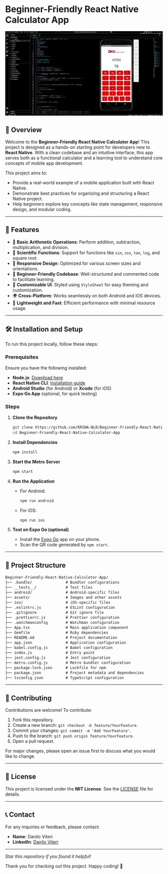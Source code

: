 # Beginner-Friendly React Native Calculator App

![App Preview](https://github.com/KRSNA-BLR/Beginner-Friendly-React-Native-Calculator-App/blob/main/assets/Beginner-Friendly-React-Native-Calculator-App-Kbasesorias-Danilo-Viteri.png)

## 🌟 Overview

Welcome to the **Beginner-Friendly React Native Calculator App**! This project is designed as a hands-on starting point for developers new to **React Native**. With a clean codebase and an intuitive interface, this app serves both as a functional calculator and a learning tool to understand core concepts of mobile app development.

This project aims to:

- Provide a real-world example of a mobile application built with React Native.
- Demonstrate best practices for organizing and structuring a React Native project.
- Help beginners explore key concepts like state management, responsive design, and modular coding.

---

## 🚀 Features

- 🧮 **Basic Arithmetic Operations**: Perform addition, subtraction, multiplication, and division.
- 🧪 **Scientific Functions**: Support for functions like `sin`, `cos`, `tan`, `log`, and square root.
- 📱 **Responsive Design**: Optimized for various screen sizes and orientations.
- 🔧 **Beginner-Friendly Codebase**: Well-structured and commented code to facilitate learning.
- 🎨 **Customizable UI**: Styled using `StyleSheet` for easy theming and customization.
- 🌍 **Cross-Platform**: Works seamlessly on both Android and iOS devices.
- 🚀 **Lightweight and Fast**: Efficient performance with minimal resource usage.

---

## 🛠️ Installation and Setup

To run this project locally, follow these steps:

### Prerequisites

Ensure you have the following installed:

- **Node.js**: [Download here](https://nodejs.org/)
- **React Native CLI**: [Installation guide](https://reactnative.dev/docs/environment-setup)
- **Android Studio** (for Android) or **Xcode** (for iOS)
- **Expo Go App** (optional, for quick testing)

### Steps

1. **Clone the Repository**
   ```bash
   git clone https://github.com/KRSNA-BLR/Beginner-Friendly-React-Native-Calculator-App.git
   cd Beginner-Friendly-React-Native-Calculator-App
   ```

2. **Install Dependencies**
   ```bash
   npm install
   ```

3. **Start the Metro Server**
   ```bash
   npm start
   ```

4. **Run the Application**

   - For Android:
     ```bash
     npm run android
     ```
   - For iOS:
     ```bash
     npm run ios
     ```

5. **Test on Expo Go (optional)**
   - Install the [Expo Go](https://expo.dev/client) app on your phone.
   - Scan the QR code generated by `npm start`.

---

## 📂 Project Structure

```
Beginner-Friendly-React-Native-Calculator-App/
├── .bundle/               # Bundler configurations
├── __tests__/             # Test files
├── android/               # Android-specific files
├── assets/                # Images and other assets
├── ios/                   # iOS-specific files
├── .eslintrc.js           # ESLint configuration
├── .gitignore             # Git ignore file
├── .prettierrc.js         # Prettier configuration
├── .watchmanconfig        # Watchman configuration
├── App.tsx                # Main application component
├── Gemfile                # Ruby dependencies
├── README.md              # Project documentation
├── app.json               # Application configuration
├── babel.config.js        # Babel configuration
├── index.js               # Entry point
├── jest.config.js         # Jest configuration
├── metro.config.js        # Metro bundler configuration
├── package-lock.json      # Lockfile for npm
├── package.json           # Project metadata and dependencies
├── tsconfig.json          # TypeScript configuration
```

---

## 🤝 Contributing

Contributions are welcome! To contribute:

1. Fork this repository.
2. Create a new branch: `git checkout -b feature/YourFeature`.
3. Commit your changes: `git commit -m 'Add YourFeature'`.
4. Push to the branch: `git push origin feature/YourFeature`.
5. Open a pull request.

For major changes, please open an issue first to discuss what you would like to change.

---

## 📜 License

This project is licensed under the **MIT License**. See the [LICENSE](./LICENSE) file for details.

---

## 📞 Contact

For any inquiries or feedback, please contact:

- **Name**: Danilo Viteri
- **LinkedIn**: [Danilo Viteri](https://www.linkedin.com/in/danilo-viteri-moreno/)

---

*Star this repository if you found it helpful!*

Thank you for checking out this project. Happy coding! 🚀
